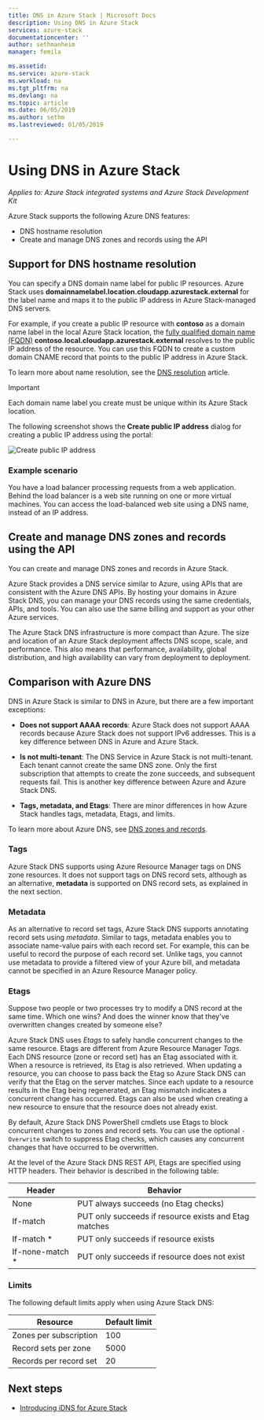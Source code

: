 ```yaml
---
title: DNS in Azure Stack | Microsoft Docs
description: Using DNS in Azure Stack
services: azure-stack
documentationcenter: ''
author: sethmanheim
manager: femila

ms.assetid:
ms.service: azure-stack
ms.workload: na
ms.tgt_pltfrm: na
ms.devlang: na
ms.topic: article
ms.date: 06/05/2019
ms.author: sethm
ms.lastreviewed: 01/05/2019

---
```

# Using DNS in Azure Stack

*Applies to: Azure Stack integrated systems and Azure Stack Development Kit*

Azure Stack supports the following Azure DNS features:

* DNS hostname resolution
* Create and manage DNS zones and records using the API

## Support for DNS hostname resolution

You can specify a DNS domain name label for public IP resources. Azure Stack uses **domainnamelabel.location.cloudapp.azurestack.external** for the label name and maps it to the public IP address in Azure Stack-managed DNS servers.

For example, if you create a public IP resource with **contoso** as a domain name label in the local Azure Stack location, the [fully qualified domain name (FQDN)](https://en.wikipedia.org/wiki/Fully_qualified_domain_name) **contoso.local.cloudapp.azurestack.external** resolves to the public IP address of the resource. You can use this FQDN to create a custom domain CNAME record that points to the public IP address in Azure Stack.

To learn more about name resolution, see the [DNS resolution](/azure/dns/dns-for-azure-services?toc=%2fazure%2fvirtual-machines%2fwindows%2ftoc.json) article.

> [!IMPORTANT]
> Each domain name label you create must be unique within its Azure Stack location.

The following screenshot shows the **Create public IP address** dialog for creating a public IP address using the portal:

![Create public IP address](media/azure-stack-dns/image01.png)

### Example scenario

You have a load balancer processing requests from a web application. Behind the load balancer is a web site running on one or more virtual machines. You can access the load-balanced web site using a DNS name, instead of an IP address.

## Create and manage DNS zones and records using the API

You can create and manage DNS zones and records in Azure Stack.

Azure Stack provides a DNS service similar to Azure, using APIs that are consistent with the Azure DNS APIs.  By hosting your domains in Azure Stack DNS, you can manage your DNS records using the same credentials, APIs, and tools. You can also use the same billing and support as your other Azure services.

The Azure Stack DNS infrastructure is more compact than Azure. The size and location of an Azure Stack deployment affects DNS scope, scale, and performance. This also means that performance, availability, global distribution, and high availability can vary from deployment to deployment.

## Comparison with Azure DNS

DNS in Azure Stack is similar to DNS in Azure, but there are a few important exceptions:

* **Does not support AAAA records**: Azure Stack does not support AAAA records because Azure Stack does not support IPv6 addresses. This is a key difference between DNS in Azure and Azure Stack.

* **Is not multi-tenant**: The DNS Service in Azure Stack is not multi-tenant. Each tenant cannot create the same DNS zone. Only the first subscription that attempts to create the zone succeeds, and subsequent requests fail. This is another key difference between Azure and Azure Stack DNS.

* **Tags, metadata, and Etags**: There are minor differences in how Azure Stack handles tags, metadata, Etags, and limits.

To learn more about Azure DNS, see [DNS zones and records](/azure/dns/dns-zones-records).

### Tags

Azure Stack DNS supports using Azure Resource Manager tags on DNS zone resources. It does not support tags on DNS record sets, although as an alternative, **metadata** is supported on DNS record sets, as explained in the next section.

### Metadata

As an alternative to record set tags, Azure Stack DNS supports annotating record sets using *metadata*. Similar to tags, metadata enables you to associate name-value pairs with each record set. For example, this can be useful to record the purpose of each record set. Unlike tags, you cannot use metadata to provide a filtered view of your Azure bill, and metadata cannot be specified in an Azure Resource Manager policy.

### Etags

Suppose two people or two processes try to modify a DNS record at the same time. Which one wins? And does the winner know that they've overwritten changes created by someone else?

Azure Stack DNS uses *Etags* to safely handle concurrent changes to the same resource. Etags are different from Azure Resource Manager *Tags*. Each DNS resource (zone or record set) has an Etag associated with it. When a resource is retrieved, its Etag is also retrieved. When updating a resource, you can choose to pass back the Etag so Azure Stack DNS can verify that the Etag on the server matches. Since each update to a resource results in the Etag being regenerated, an Etag mismatch indicates a concurrent change has occurred. Etags can also be used when creating a new resource to ensure that the resource does not already exist.

By default, Azure Stack DNS PowerShell cmdlets use Etags to block concurrent changes to zones and record sets. You can use the optional `-Overwrite` switch to suppress Etag checks, which causes any concurrent changes that have occurred to be overwritten.

At the level of the Azure Stack DNS REST API, Etags are specified using HTTP headers. Their behavior is described in the following table:

| Header | Behavior|
|--------|---------|
| None   | PUT always succeeds (no Etag checks)|
| If-match| PUT only succeeds if resource exists and Etag matches|
| If-match *| PUT only succeeds if resource exists|
| If-none-match *| PUT only succeeds if resource does not exist|

### Limits

The following default limits apply when using Azure Stack DNS:

| Resource| Default limit|
|---------|--------------|
| Zones per subscription| 100|
| Record sets per zone| 5000|
| Records per record set| 20|

## Next steps

* [Introducing iDNS for Azure Stack](azure-stack-understanding-dns.md)
